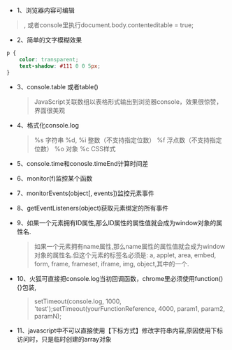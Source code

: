 - 1、浏览器内容可编辑
> <html contenteditable>, 或者console里执行document.body.contenteditable = true;


- 2、简单的文字模糊效果
```css
p {
    color: transparent;
    text-shadow: #111 0 0 5px;
}
```


- 3、console.table 或者table()

    > JavaScript关联数组以表格形式输出到浏览器console，效果很惊赞，界面很美观


- 4、格式化console.log

    > %s	字符串
    %d, %i	整数（不支持指定位数）
    %f	浮点数（不支持指定位数）
    %o	对象
    %c	CSS样式


- 5、console.time和conosle.timeEnd计算时间差


- 6、monitor(f)监控某个函数  


- 7、monitorEvents(object[, events])监控元素事件  


- 8、getEventListeners(object)获取元素绑定的所有事件


- 9、如果一个元素拥有ID属性,那么ID属性的属性值就会成为window对象的属性名.
    > 如果一个元素拥有name属性,那么name属性的属性值就会成为window对象的属性名.但这个元素的标签名必须是: a, applet, area, embed, form, frame, frameset, iframe, img, object,其中的一个.

- 10、火狐可直接把console.log当初回调函数，chrome里必须使用function(){}包装,
    > setTimeout(console.log, 1000, 'test');setTimeout(yourFunctionReference, 4000, param1, param2, paramN);

- 11、javascript中不可以直接使用【下标方式】修改字符串内容,原因使用下标访问时，只是临时创建的array对象
